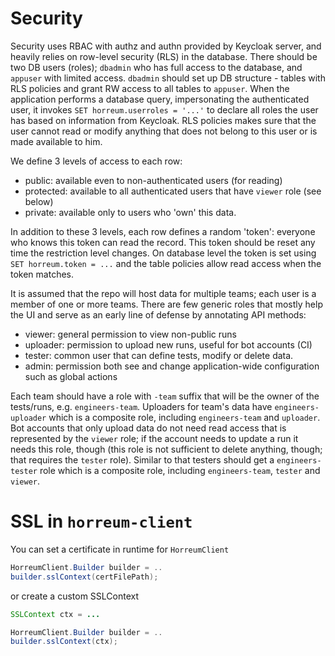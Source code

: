 # Security

Security uses RBAC with authz and authn provided by Keycloak server, and heavily relies on row-level security (RLS) in the database.
There should be two DB users (roles); `dbadmin` who has full access to the database, and `appuser` with limited access.
`dbadmin` should set up DB structure - tables with RLS policies and grant RW access to all tables to `appuser`.
When the application performs a database query, impersonating the authenticated user, it invokes `SET horreum.userroles = '...'`
to declare all roles the user has based on information from Keycloak. RLS policies makes sure that the user cannot read or modify
anything that does not belong to this user or is made available to him.

We define 3 levels of access to each row:

- public: available even to non-authenticated users (for reading)
- protected: available to all authenticated users that have `viewer` role (see below)
- private: available only to users who 'own' this data.

In addition to these 3 levels, each row defines a random 'token': everyone who knows this token can read the record.
This token should be reset any time the restriction level changes. On database level the token is set using `SET horreum.token = ...`
and the table policies allow read access when the token matches.

It is assumed that the repo will host data for multiple teams; each user is a member of one or more teams.
There are few generic roles that mostly help the UI and serve as an early line of defense by annotating API methods:

- viewer: general permission to view non-public runs
- uploader: permission to upload new runs, useful for bot accounts (CI)
- tester: common user that can define tests, modify or delete data.
- admin: permission both see and change application-wide configuration such as global actions

Each team should have a role with `-team` suffix that will be the owner of the tests/runs, e.g. `engineers-team`.
Uploaders for team's data have `engineers-uploader` which is a composite role, including `engineers-team` and `uploader`.
Bot accounts that only upload data do not need read access that is represented by the `viewer` role; if the account
needs to update a run it needs this role, though (this role is not sufficient to delete anything, though; that requires the `tester` role).
Similar to that testers should get a `engineers-tester` role which is a composite role, including `engineers-team`, `tester` and `viewer`.

# SSL in `horreum-client`
You can set a certificate in runtime for `HorreumClient`
```java
HorreumClient.Builder builder = ..
builder.sslContext(certFilePath);
```
or create a custom SSLContext
```java
SSLContext ctx = ...

HorreumClient.Builder builder = ..
builder.sslContext(ctx);
```
